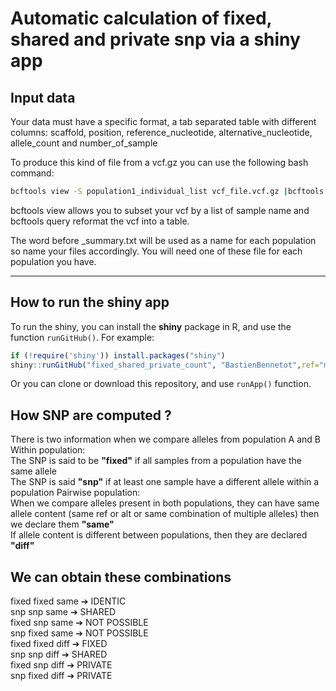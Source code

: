 # Automatic calculation of fixed, shared and private snp via a shiny app

## Input data
Your data must have a specific format, a tab separated table with different columns: 
scaffold, position, reference_nucleotide, alternative_nucleotide, allele_count and number_of_sample

To produce this kind of file from a vcf.gz you can use the following bash command: 
```bash
bcftools view -S population1_individual_list vcf_file.vcf.gz |bcftools query -f '%CHROM\t%POS\t%REF\t%ALT\t%AC\t%AN\n' > population1_summary.txt 
```
bcftools view allows you to subset your vcf by a list of sample name and bcftools query reformat the vcf into a table.

The word before _summary.txt will be used as a name for each population so name your files accordingly. You will need one of these file for each population you have.

---

## How to run the shiny app
To run the shiny, you can install the **shiny** package in R, and
use the function `runGitHub()`. For example:

```R
if (!require('shiny')) install.packages("shiny")
shiny::runGitHub("fixed_shared_private_count", "BastienBennetot",ref="main")
```

Or you can clone or download this repository, and use `runApp()` function.

## How SNP are computed ?
There is two information when we compare alleles from population A and B  
Within population:  
The SNP is said to be **"fixed"** if all samples from a population have the same allele  
The SNP is said **"snp"** if at least one sample have a different allele within a population 
Pairwise population:  
When we compare alleles present in both populations, they can have same allele content (same ref or alt or same combination of multiple alleles) then we declare them **"same"**  
If allele content is different between populations, then they are declared **"diff"**  

## We can obtain these combinations
fixed fixed same  &#10132;  IDENTIC  
snp snp same  &#10132;  SHARED  
fixed snp same  &#10132;  NOT POSSIBLE  
snp fixed same  &#10132;  NOT POSSIBLE  
fixed fixed diff  &#10132;  FIXED  
snp snp diff  &#10132;  SHARED  
fixed snp diff  &#10132;  PRIVATE  
snp fixed diff  &#10132;  PRIVATE
